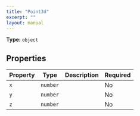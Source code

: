```yaml
---
title: "Point3d"
excerpt: ""
layout: manual
---
```



**Type:** `object`





## Properties

| Property | Type | Description | Required |
|----------|------|-------------|----------|
| `x` |`number`|  | No |
| `y` |`number`|  | No |
| `z` |`number`|  | No |


